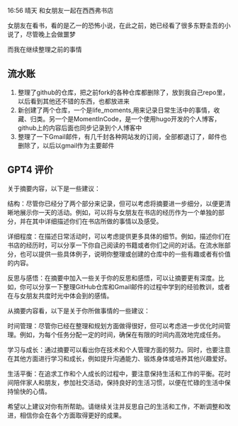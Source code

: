 16:56 晴天 和女朋友一起在西西弗书店

女朋友在看书，看的是乙一的恐怖小说，在此之前，她已经看了很多东野圭吾的小说了，尽管晚上会做噩梦

而我在继续整理之前的事情


## 流水账
1. 整理了github的仓库，把之前fork的各种仓库都删除了，放到我自己repo里，以后看到其他还不错的东西，也都放进来
2. 新创建了两个仓库，一个是life_moments,用来记录日常生活中的事情，收藏、归类。另一个是MomentInCode，是一个使用hugo开发的个人博客，github上的内容后面也同步记录到个人博客中
3. 整理了一下Gmail邮件，有几千封各种网站发的订阅，全部都退订了，邮件也删除了，以后以gmail作为主要邮件

## GPT4 评价
关于摘要内容，以下是一些建议：

结构：尽管你已经分了两个部分来记录，但可以考虑将摘要进一步细分，以便更清晰地展示你一天的活动。例如，可以将与女朋友在书店的经历作为一个单独的部分，并在其中详细描述你们在书店所做的事情以及感受。

详细程度：在描述日常活动时，可以考虑提供更多具体的细节。例如，描述你们在书店的经历时，可以分享一下你自己阅读的书籍或者你们之间的对话。在流水账部分，也可以提供一些具体例子，说明你整理或创建的仓库中的一些有趣或者有价值的内容。

反思与感悟：在摘要中加入一些关于你的反思和感悟，可以让摘要更有深度。比如，你可以分享一下整理GitHub仓库和Gmail邮件的过程中学到的经验教训，或者在与女朋友共度时光中体会到的感情。

从摘要内容看，以下是关于你所做事情的一些建议：

时间管理：尽管你已经在整理和规划方面做得很好，但可以考虑进一步优化时间管理。例如，为每个任务分配一定的时间，确保在有限的时间内高效地完成任务。

学习与成长：通过摘要可以看出你在技术和个人管理方面的努力。同时，也要注意在其他方面进行学习和成长，例如提升沟通能力、锻炼身体或培养其他兴趣爱好。

生活平衡：在追求工作和个人成长的过程中，要注意保持生活和工作的平衡。花时间陪伴家人和朋友，参加社交活动，保持良好的生活习惯，以便在忙碌的生活中保持愉快的心情。

希望以上建议对你有所帮助。请继续关注并反思自己的生活和工作，不断调整和改进，相信你会在各个方面取得更好的成果。